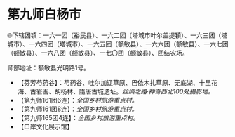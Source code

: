 # 第九师白杨市  
🌐下辖团镇：一六一团（裕民县）、一六二团（塔城市叶尔盖提镇）、一六三团（塔城市）、一六四团（塔城市）、一六五团（额敏县）、一六六团（额敏县）、一六七团（额敏县）、一六八团（额敏县）、一七〇团（额敏县）、团结农场。  

师部地址：额敏县光明路1号。  

* 【芬芳芍药谷】：芍药谷、吐尔加辽草原、巴依木扎草原、无底湖、十里花海、古岩画、胡杨林、隋唐古城遗址。*丝绸之路·神奇西北100处摄影地。*  
* 【第九师161团6连】：*全国乡村旅游重点村。*  
* 【第九师161团8连】：*全国乡村旅游重点村。*  
* 【第九师165团4连】：*全国乡村旅游重点村。*  
* 【口岸文化展示馆】  
<!-- Last processed: 2025-07-22 03:44:27 -->
